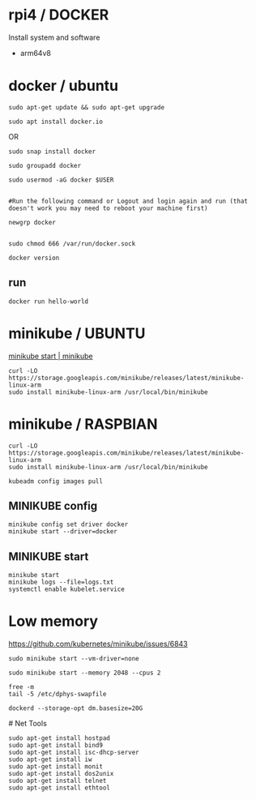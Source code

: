 # rpi4 / DOCKER
Install system and software 

+ arm64v8


# docker / ubuntu

    sudo apt-get update && sudo apt-get upgrade

    sudo apt install docker.io

OR

    sudo snap install docker

    sudo groupadd docker

    sudo usermod -aG docker $USER


    #Run the following command or Logout and login again and run (that doesn't work you may need to reboot your machine first)

    newgrp docker


    sudo chmod 666 /var/run/docker.sock

    docker version



## run

    docker run hello-world


# minikube / UBUNTU

[minikube start | minikube](https://minikube.sigs.k8s.io/docs/start/)


    curl -LO https://storage.googleapis.com/minikube/releases/latest/minikube-linux-arm
    sudo install minikube-linux-arm /usr/local/bin/minikube



# minikube / RASPBIAN
  
  
    curl -LO https://storage.googleapis.com/minikube/releases/latest/minikube-linux-arm
    sudo install minikube-linux-arm /usr/local/bin/minikube  

    kubeadm config images pull
  

## MINIKUBE config

    minikube config set driver docker
    minikube start --driver=docker



## MINIKUBE start

    minikube start
    minikube logs --file=logs.txt
    systemctl enable kubelet.service
 
# Low memory

https://github.com/kubernetes/minikube/issues/6843

    sudo minikube start --vm-driver=none

    sudo minikube start --memory 2048 --cpus 2

    free -m
    tail -5 /etc/dphys-swapfile

    dockerd --storage-opt dm.basesize=20G
    
    
# Net Tools

    sudo apt-get install hostpad
    sudo apt-get install bind9
    sudo apt-get install isc-dhcp-server
    sudo apt-get install iw
    sudo apt-get install monit
    sudo apt-get install dos2unix
    sudo apt-get install telnet
    sudo apt-get install ethtool
  
